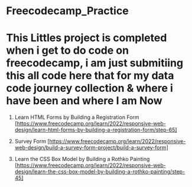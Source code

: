 # Freecodecamp_Practice
# This Littles project is completed when i get to do code on freecodecamp, i am just submitiing this all code here that for my data code journey collection & where i have been and where I am Now 
1. Learn HTML Forms by Building a Registration Form  [https://www.freecodecamp.org/learn/2022/responsive-web-design/learn-html-forms-by-building-a-registration-form/step-65]

2. Survey Form [https://www.freecodecamp.org/learn/2022/responsive-web-design/build-a-survey-form-project/build-a-survey-form]

3. Learn the CSS Box Model by Building a Rothko Painting [https://www.freecodecamp.org/learn/2022/responsive-web-design/learn-the-css-box-model-by-building-a-rothko-painting/step-45]
              
